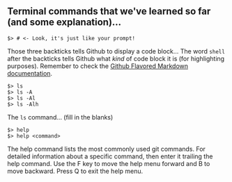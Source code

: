 ## Terminal commands that we've learned so far (and some explanation)...

```shell
$> # <- Look, it's just like your prompt!
```

Those three backticks tells Github to display a code block... The word `shell` after the backticks tells Github what _kind_ of code block it is (for highlighting purposes). Remember to check the [Github Flavored Markdown documentation](https://help.github.com/articles/github-flavored-markdown).

```shell
$> ls
$> ls -A
$> ls -Al
$> ls -Alh
```

The `ls` command... (fill in the blanks)

```shell
$> help
$> help <command>
```
The help command lists the most commonly used git commands. For detailed information about a specific command, then enter it trailing the help command. Use the F key to move the help menu forward and B to move backward. Press Q to exit the help menu.
